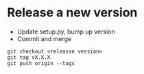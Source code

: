 
# Release a new version

* Update setup.py, bump up version
* Commit and merge

```
git checkout <releasse version>
git tag vX.X.X
git push origin --tags
```
